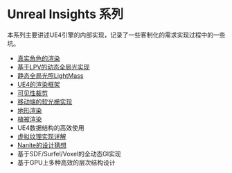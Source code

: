 # Unreal Insights 系列

本系列主要讲述UE4引擎的内部实现，记录了一些客制化的需求实现过程中的一些坑。

* [真实角色的渲染](shading_models/paragon_character_tech.md)
* [基于LPV的动态全局光实现](global_illumination/lpv.md)
* [静态全局光照LightMass](global_illumination/light_mass.md)
* [UE4的渲染框架](renderer_architect/renderer.md)
* [可见性裁剪](visibility_determination/visibility.md)
* [移动端的软光栅实现](software_occlusion/maksed_occlusion.md)
* [地形渲染](terrian_rendering/terrian.md)
* [植被渲染](terrian_rendering/foliage.md)
* UE4数据结构的高效使用
* [虚拟纹理实现详解](virtual_texture/ReadMe.md)
* [Nanite的设计猜想](nanite/ReadMe.md)
* 基于SDF/Surfel/Voxel的全动态GI实现
* 基于GPU上多种高效的层次结构设计